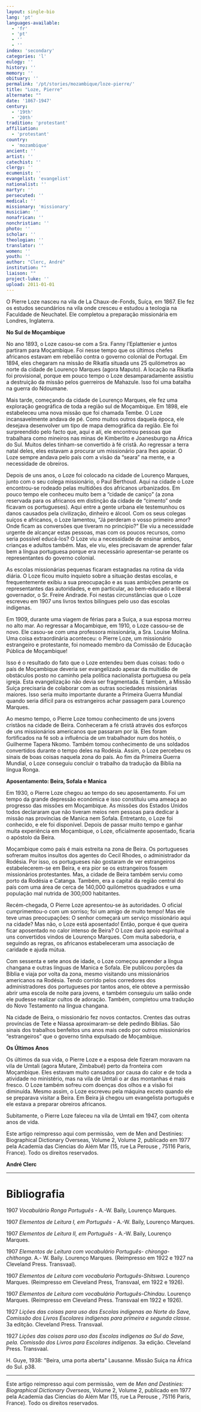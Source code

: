```yaml
---
layout: single-bio
lang: 'pt'
languages-available:
  - 'fr'
  - 'pt'
  - ''
  - ''
index: 'secondary'
categories: 'l'
eulogy: ''
history: ''
memory: ''
obituary: ''
permalink: '/pt/stories/mozambique/loze-pierre/'
title: "Loze, Pierre"
alternate: ""
date: '1867-1947'
century:
  - '19th'
  - '20th'
tradition: 'protestant'
affiliation:
  - 'protestant'
country:
  - 'mozambique'
ancient: ''
artist: ''
catechist: ''
clergy: ''
ecumenist: ''
evangelist: 'evangelist'
nationalist: ''
martyr: ''
persecuted: ''
medical: ''
missionary: 'missionary'
musician: ''
nonafrican: ''
nonchristian: ''
photo: ''
scholar: ''
theologian: ''
translator: ''
women: ''
youth: ''
author: "Clerc, André"
institution: ""
liaison: ""
project-luke: ''
upload: 2011-01-01
---
```




O Pierre Loze nasceu na vila de La Chaux-de-Fonds, Suíça, em 1867. Ele fez os estudos secundários na vila onde cresceu e estudou a teologia na Faculdade de Neuchatel. Ele completou a preparação missionária em Londres, Inglaterra.

**No Sul de Moçambique**

No ano 1893, o Loze casou-se com a Sra. Fanny l’Eplattenier e juntos partiram para Moçambique. Foi nesse tempo que os últimos chefes africanos estavam em rebelião contra o governo colonial de Portugal. Em 1894, eles chegaram na missão de Rikatla situada uns 25 quilómetros ao norte da cidade de Lourenço Marques (agora Maputo). A locação na Rikatla foi provisional, porque em pouco tempo o Loze desamparadamente assistiu a destruição da missão pelos guerreiros de Mahazule. Isso foi uma batalha na guerra do Ndoumane.

Mais tarde, começando da cidade de Lourenço Marques, ele fez uma exploração geográfica de toda a região sul de Moçambique. Em 1898, ele estabeleceu uma nova missão que foi chamada Tembe. O Loze incansavelmente andava de pé. Como muitos outros daquela época, ele desejava desenvolver um tipo de mapa demográfica da região. Ele foi surpreendido pelo facto que, aqui e alí, ele encontrou pessoas que trabalhara como mineiros nas minas de Kimberlito e Joanesburgo na África do Sul. Muitos deles tinham-se convertido à fé cristã. Ao regressar a terra natal deles, eles estavam a procurar um missionário para lhes apoiar. O Loze sempre andava pelo país com a visão da “seara” na mente, e a necessidade de obreiros.

Depois de uns anos, o Loze foi colocado na cidade de Lourenço Marques, junto com o seu colega missionário, o Paul Berthoud. Aqui na cidade o Loze encontrou-se rodeado pelas multidões dos africanos urbanizados. Em pouco tempo ele conheceu muito bem a “cidade de caniço” (a zona reservada para os africanos em distinção da cidade de “cimento” onde ficavam os portugueses). Aqui entre a gente urbana ele testemunhou os danos causados pela civilização, dinheiro e álcool. Com os seus colegas suíços e africanos, o Loze lamentou, “Já perderam o vosso primeiro amor? Onde ficam as conversões que tiveram no princípio?” Ele viu a necessidade urgente de alcançar estas pessoas, mas com os poucos recursos, como seria possível educá-los? O Loze viu a necessidade de ensinar ambos, crianças e adultos também. Mas, ele viu, eles precisavam de aprender falar bem a língua portuguesa porque era necessário apresentar-se perante os representantes do governo colonial.

As escolas missionárias pequenas ficaram estagnadas na rotina da vida diária. O Loze ficou muito inquieto sobre a situação destas escolas, e frequentemente exibiu a sua preocupação e as suas ambições perante os representantes das autoridades, e em particular, ao bem-educado e liberal governador, o Sr. Freire Andrade. Foi nestas circunstâncias que o Loze escreveu em 1907 uns livros textos bilíngues pelo uso das escolas indígenas.

Em 1909, durante uma viagem de férias para a Suíça, a sua esposa morreu no alto mar. Ao regressar a Moçambique, em 1910, o Loze cassou-se de novo. Ele casou-se com uma professora missionária, a Sra. Louise Molina. Uma coisa extraordinária aconteceu: o Pierre Loze, um missionário estrangeiro e protestante, foi nomeado membro da Comissão de Educação Pública de Moçambique!

Isso é o resultado do fato que o Loze entendeu bem duas coisas: todo o país de Moçambique deveria ser evangelizado apesar da multidão de obstáculos posto no caminho pela política nacionalista portuguesa ou pela igreja. Esta evangelização não devia ser fragmentada. E também, a Missão Suíça precisaria de colaborar com as outras sociedades missionárias maiores. Isso seria muito importante durante a Primeira Guerra Mundial quando seria difícil para os estrangeiros achar passagem para Lourenço Marques.

Ao mesmo tempo, o Pierre Loze tomou conhecimento de uns jovens cristãos na cidade de Beira. Conheceram a fé cristã através dos esforços de uns missionários americanos que passaram por lá. Eles foram fortificados na fé sob a influência de um trabalhador num dos hotéis, o Guilherme Tapera Nkomo. Também tomou conhecimento de uns soldados convertidos durante o tempo deles na Rodésia. Assim, o Loze percebeu os sinais de boas coisas naquela zona do país.
Ao fim da Primeira Guerra Mundial, o Loze conseguiu concluir o trabalho da tradução da Bíblia na língua Ronga.

**Aposentamento: Beira, Sofala e Manica**

Em 1930, o Pierre Loze chegou ao tempo do seu aposentamento. Foi um tempo da grande depressão económica e isso constituiu uma ameaça ao progresso das missões em Moçambique. As missões dos Estados Unidos todos declararam que não tiveram meios nem pessoas para dedicar à missão nas províncias de Manica nem Sofala. Entretanto, o Loze foi conhecido, e ele foi disponível. Depois de passar muito tempo e ganhar muita experiência em Moçambique, o Loze, oficialmente aposentado, ficaria o apóstolo da Beira.

Moçambique como país é mais estreita na zona de Beira. Os portugueses sofreram muitos insultos dos agentes do Cecil Rhodes, o administrador da Rodésia. Por isso, os portugueses não gostaram de ver estrangeiros estabelecerem-se em Beira, e era pior se os estrangeiros fossem missionários protestantes. Mas, a cidade de Beira também serviu como porto da Rodésia e Catanga. Também, era a capital da região central do país com uma área de cerca de 140,000 quilómetros quadrados e uma população mal nutrida de 300,000 habitantes.

Recém-chegada, O Pierre Loze apresentou-se às autoridades. O oficial cumprimentou-o com um sorriso; foi um amigo de muito tempo! Mas ele teve umas preocupações: O senhor começará um serviço missionário aqui na cidade? Mas não, o Loze está aposentado! Então, porque é que queira ficar aposentado no calor intenso de Beira? O Loze dará apoio espiritual a uns convertidos vindos de Lourenço Marques. Com muita sabedoria, e seguindo as regras, os africanos estabeleceram uma associação de caridade e ajuda mútua.

Com sessenta e sete anos de idade, o Loze começou aprender a língua changana e outras línguas de Manica e Sofala. Ele publicou porções da Bíblia e viaja por volta da zona, mesmo visitando uns missionários americanos na Rodésia. Tendo corrido pelos corredores dos administradores dos portugueses por tantos anos, ele obteve a permissão abrir uma escola de noite para jovens, e também conseguiu um salão onde ele pudesse realizar cultos de adoração. Também, completou uma tradução do Novo Testamento na língua changana.

Na cidade de Beira, o missionário fez novos contactos. Crentes das outras províncias de Tete e Niassa aproximaram-se dele pedindo Bíblias. São sinais dos trabalhos benfeitos uns anos mais cedo por outros missionários “estrangeiros” que o governo tinha expulsado de Moçambique.

**Os Últimos Anos**

Os últimos da sua vida, o Pierre Loze e a esposa dele fizeram moravam na vila de Umtali (agora Mutare, Zimbabué) perto da fronteira com Moçambique. Eles estavam muito cansados por causa do calor e de toda a atividade no ministério, mas na vila de Umtali o ar das montanhas é mais fresco. O Loze também sofreu com doenças dos olhos e a visão foi diminuída. Mesmo assim, o Loze escreveu pela máquina exceto quando ele se preparava visitar a Beira. Em Beira já chegou um evangelista português e ele estava a preparar obreiros africanos.

Subitamente, o Pierre Loze faleceu na vila de Umtali em 1947, com oitenta anos de vida.

Este artigo reimpresso aqui com permissão, vem de Men and Destinies: Biographical Dictionary Overseas, Volume 2, Volume 2, publicado em 1977 pela Academia das Ciencias do Além Mar (15, rue La Perouse , 75116 Paris, France). Todo os direitos reservados.

**André Clerc**

---

# Bibliografia
1907 *Vocabulário Ronga Português* - A.-W. Baily, Lourenço Marques.

1907 *Elementos de Leitura I, em Português* - A.-W. Baily, Lourenço Marques.

1907 *Elementos de Leitura II, em Português* - A.-W. Baily, Lourenço Marques.

1907 *Elementos de Leitura com vocabulário Português- chironga-chithonga*. A.- W. Baily. Lourenço Marques. (Reimpresso em 1922 e 1927 na Cleveland Press. Transvaal).

1907 *Elementos de Leitura com vocabulario Português-Shitswa*. Lourenço Marques. (Reimpresso em Cleveland Press, Transvaal, em 1922 e 1926).

1907 *Elementos de Leitura com vocabulário Português-Chindau*. Lourenço Marques. (Reimpresso em Cleveland Press. Transvaal em 1922 e 1926).

1927 *Lições das coisas para uso das Escolas indígenas ao Norte do Save, Comissão dos Livros Escolares indígenas para primeira e segunda classe*. 3a editção. Cleveland Press. Transvaal.

1927 *Lições das coisas para uso das Escolas indígenas ao Sul do Save, pela. Comissâo dos Livros para Escolares indígenas*. 3a edição. Cleveland Press. Transvaal.

H. Guye,  1938: "Beira, uma porta aberta" Lausanne. Missão Suiça na África do Sul. p38.

---

Este artigo reimpresso aqui com permissão, vem de *Men and Destinies: Biographical Dictionary Overseas*, Volume 2, Volume 2, publicado em 1977 pela Academia das Ciencias do Além Mar (15, rue La Perouse , 75116 Paris, France). Todo os direitos reservados.

